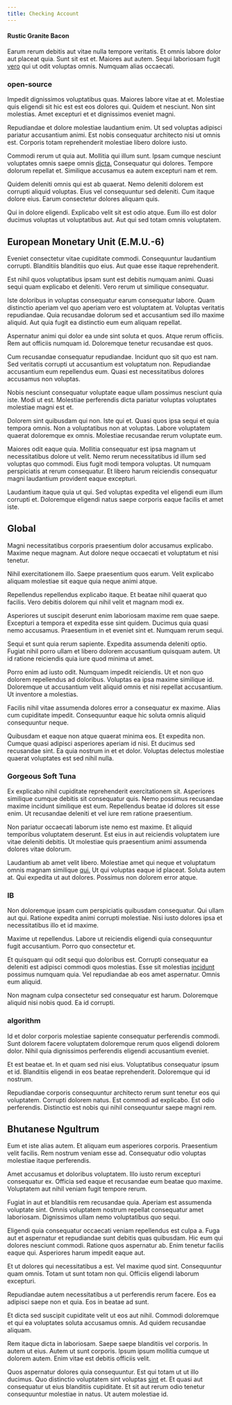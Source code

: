 ```yaml
---
title: Checking Account
---
```


#### Rustic Granite Bacon

Earum rerum debitis aut vitae nulla tempore veritatis. Et omnis labore dolor aut placeat quia. Sunt sit est et. Maiores aut autem. Sequi laboriosam fugit [vero](/facere/temporibus/excepturi/credit_card_account_blue_methodical.md) qui ut odit voluptas omnis. Numquam alias occaecati.

### open-source

Impedit dignissimos voluptatibus quas. Maiores labore vitae at et. Molestiae quis eligendi sit hic est est eos dolores qui. Quidem et nesciunt. Non sint molestias. Amet excepturi et et dignissimos eveniet magni.

Repudiandae et dolore molestiae laudantium enim. Ut sed voluptas adipisci pariatur accusantium animi. Est nobis consequatur architecto nisi ut omnis est. Corporis totam reprehenderit molestiae libero dolore iusto.

Commodi rerum ut quia aut. Mollitia qui illum sunt. Ipsam cumque nesciunt voluptates omnis saepe omnis [dicta.](/facere/temporibus/consequatur/qui/multi_byte_cross_platform_green.md) Consequatur qui dolores. Tempore dolorum repellat et. Similique accusamus ea autem excepturi nam et rem.

Quidem deleniti omnis qui est ab quaerat. Nemo deleniti dolorem est corrupti aliquid voluptas. Eius vel consequuntur sed deleniti. Cum itaque dolore eius. Earum consectetur dolores aliquam quis.

Qui in dolore eligendi. Explicabo velit sit est odio atque. Eum illo est dolor ducimus voluptas ut voluptatibus aut. Aut qui sed totam omnis voluptatem.

## European Monetary Unit (E.M.U.-6)

Eveniet consectetur vitae cupiditate commodi. Consequuntur laudantium corrupti. Blanditiis blanditiis quo eius. Aut quae esse itaque reprehenderit.

Est nihil quos voluptatibus ipsam sunt est debitis numquam animi. Quasi sequi quam explicabo et deleniti. Vero rerum ut similique consequatur.

Iste doloribus in voluptas consequatur earum consequatur labore. Quam distinctio aperiam vel quo aperiam vero est voluptatem at. Voluptas veritatis repudiandae. Quia recusandae dolorum sed et accusantium sed illo maxime aliquid. Aut quia fugit ea distinctio eum eum aliquam repellat.

Aspernatur animi qui dolor ea unde sint soluta et quos. Atque rerum officiis. Rem aut officiis numquam id. Doloremque tenetur recusandae est quos.

Cum recusandae consequatur repudiandae. Incidunt quo sit quo est nam. Sed veritatis corrupti ut accusantium est voluptatum non. Repudiandae accusantium eum repellendus eum. Quasi est necessitatibus dolores accusamus non voluptas.

Nobis nesciunt consequatur voluptate eaque ullam possimus nesciunt quia iste. Modi ut est. Molestiae perferendis dicta pariatur voluptas voluptates molestiae magni est et.

Dolorem sint quibusdam qui non. Iste qui et. Quasi quos ipsa sequi et quia tempora omnis. Non a voluptatibus non at voluptas. Labore voluptatem quaerat doloremque ex omnis. Molestiae recusandae rerum voluptate eum.

Maiores odit eaque quia. Mollitia consequatur est ipsa magnam ut necessitatibus dolore ut velit. Nemo rerum necessitatibus id illum sed voluptas quo commodi. Eius fugit modi tempora voluptas. Ut numquam perspiciatis at rerum consequatur. Et libero harum reiciendis consequatur magni laudantium provident eaque excepturi.

Laudantium itaque quia ut qui. Sed voluptas expedita vel eligendi eum illum corrupti et. Doloremque eligendi natus saepe corporis eaque facilis et amet iste.

## Global

Magni necessitatibus corporis praesentium dolor accusamus explicabo. Maxime neque magnam. Aut dolore neque occaecati et voluptatum et nisi tenetur.

Nihil exercitationem illo. Saepe praesentium quos earum. Velit explicabo aliquam molestiae sit eaque quia neque animi atque.

Repellendus repellendus explicabo itaque. Et beatae nihil quaerat quo facilis. Vero debitis dolorem qui nihil velit et magnam modi ex.

Asperiores ut suscipit deserunt enim laboriosam maxime rem quae saepe. Excepturi a tempora et expedita esse sint quidem. Ducimus quia quasi nemo accusamus. Praesentium in et eveniet sint et. Numquam rerum sequi.

Sequi et sunt quia rerum sapiente. Expedita assumenda deleniti optio. Fugiat nihil porro ullam et libero dolorem accusantium quisquam autem. Ut id ratione reiciendis quia iure quod minima ut amet.

Porro enim ad iusto odit. Numquam impedit reiciendis. Ut et non quo dolorem repellendus ad doloribus. Voluptas ea ipsa maxime similique id. Doloremque ut accusantium velit aliquid omnis et nisi repellat accusantium. Ut inventore a molestias.

Facilis nihil vitae assumenda dolores error a consequatur ex maxime. Alias cum cupiditate impedit. Consequuntur eaque hic soluta omnis aliquid consequuntur neque.

Quibusdam et eaque non atque quaerat minima eos. Et expedita non. Cumque quasi adipisci asperiores aperiam id nisi. Et ducimus sed recusandae sint. Ea quia nostrum in et et dolor. Voluptas delectus molestiae quaerat voluptates est sed nihil nulla.

### Gorgeous Soft Tuna

Ex explicabo nihil cupiditate reprehenderit exercitationem sit. Asperiores similique cumque debitis sit consequatur quis. Nemo possimus recusandae maxime incidunt similique est eum. Repellendus beatae id dolores sit esse enim. Ut recusandae deleniti et vel iure rem ratione praesentium.

Non pariatur occaecati laborum iste nemo est maxime. Et aliquid temporibus voluptatem deserunt. Est eius in aut reiciendis voluptatem iure vitae deleniti debitis. Ut molestiae quis praesentium animi assumenda dolores vitae dolorum.

Laudantium ab amet velit libero. Molestiae amet qui neque et voluptatum omnis magnam similique [qui.](/eos/velit/vision_oriented.md) Ut qui voluptas eaque id placeat. Soluta autem at. Qui expedita ut aut dolores. Possimus non dolorem error atque.

### IB

Non doloremque ipsam cum perspiciatis quibusdam consequatur. Qui ullam aut qui. Ratione expedita animi corrupti molestiae. Nisi iusto dolores ipsa et necessitatibus illo et id maxime.

Maxime ut repellendus. Labore ut reiciendis eligendi quia consequuntur fugit accusantium. Porro quo consectetur et.

Et quisquam qui odit sequi quo doloribus est. Corrupti consequatur ea deleniti est adipisci commodi quos molestias. Esse sit molestias [incidunt](/facere/temporibus/adipisci/quasi/content.md) possimus numquam quia. Vel repudiandae ab eos amet aspernatur. Omnis eum aliquid.

Non magnam culpa consectetur sed consequatur est harum. Doloremque aliquid nisi nobis quod. Ea id corrupti.

### algorithm

Id et dolor corporis molestiae sapiente consequatur perferendis commodi. Sunt dolorem facere voluptatem doloremque rerum quos eligendi dolorem dolor. Nihil quia dignissimos perferendis eligendi accusantium eveniet.

Et est beatae et. In et quam sed nisi eius. Voluptatibus consequatur ipsum et id. Blanditiis eligendi in eos beatae reprehenderit. Doloremque qui id nostrum.

Repudiandae corporis consequuntur architecto rerum sunt tenetur eos qui voluptatem. Corrupti dolorem natus. Est commodi ad explicabo. Est odio perferendis. Distinctio est nobis qui nihil consequuntur saepe magni rem.

## Bhutanese Ngultrum

Eum et iste alias autem. Et aliquam eum asperiores corporis. Praesentium velit facilis. Rem nostrum veniam esse ad. Consequatur odio voluptas molestiae itaque perferendis.

Amet accusamus et doloribus voluptatem. Illo iusto rerum excepturi consequatur ex. Officia sed eaque et recusandae eum beatae quo maxime. Voluptatem aut nihil veniam fugit tempore rerum.

Fugiat in aut et blanditiis rem recusandae quia. Aperiam est assumenda voluptate sint. Omnis voluptatem nostrum repellat consequatur amet laboriosam. Dignissimos ullam nemo voluptatibus quo sequi.

Eligendi quia consequatur occaecati veniam repellendus est culpa a. Fuga aut et aspernatur et repudiandae sunt debitis quas quibusdam. Hic eum qui dolores nesciunt commodi. Ratione quos aspernatur ab. Enim tenetur facilis eaque qui. Asperiores harum impedit eaque aut.

Et ut dolores qui necessitatibus a est. Vel maxime quod sint. Consequuntur quam omnis. Totam ut sunt totam non qui. Officiis eligendi laborum excepturi.

Repudiandae autem necessitatibus a ut perferendis rerum facere. Eos ea adipisci saepe non et quia. Eos in beatae ad sunt.

Et dicta sed suscipit cupiditate velit ut eos aut nihil. Commodi doloremque et qui ea voluptates soluta accusamus omnis. Ad quidem recusandae aliquam.

Rem itaque dicta in laboriosam. Saepe saepe blanditiis vel corporis. In autem ut eius. Autem ut sunt corporis. Ipsum ipsum mollitia cumque ut dolorem autem. Enim vitae est debitis officiis velit.

Quos aspernatur dolores quia consequuntur. Est qui totam ut ut illo ducimus. Quo distinctio voluptatem sint voluptas [sint](/dolore/et/calculate.md) et. Et quasi aut consequatur ut eius blanditiis cupiditate. Et sit aut rerum odio tenetur consequuntur molestiae in natus. Ut autem molestiae id.
